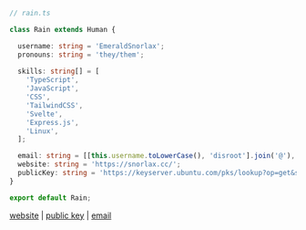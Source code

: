 ```ts
// rain.ts

class Rain extends Human {

  username: string = 'EmeraldSnorlax';
  pronouns: string = 'they/them';
  
  skills: string[] = [
    'TypeScript',
    'JavaScript',
    'CSS',
    'TailwindCSS',
    'Svelte',
    'Express.js',
    'Linux',
  ];

  email: string = [[this.username.toLowerCase(), 'disroot'].join('@'), 'org'].join('.');
  website: string = 'https://snorlax.cc/';
  publicKey: string = 'https://keyserver.ubuntu.com/pks/lookup?op=get&search=0x57930ce70d3423b4';
}

export default Rain;

```

[website](https://snorlax.cc/) | [public key](https://snorlax.cc#pgp) | [email](https://snorlax.cc#about)


